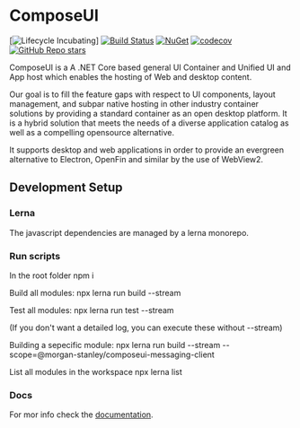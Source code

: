 <!-- Morgan Stanley makes this available to you under the Apache License, Version 2.0 (the "License"). You may obtain a copy of the License at http://www.apache.org/licenses/LICENSE-2.0. See the NOTICE file distributed with this work for additional information regarding copyright ownership. Unless required by applicable law or agreed to in writing, software distributed under the License is distributed on an "AS IS" BASIS, WITHOUT WARRANTIES OR CONDITIONS OF ANY KIND, either express or implied. See the License for the specific language governing permissions and limitations under the License. -->

ComposeUI
=========

[![Lifecycle Incubating](https://badgen.net/badge/Lifecycle/Incubating/yellow)] [![Build Status](https://github.com/MorganStanley/ComposeUI/actions/workflows/continuous-integration.yml/badge.svg?event=push)](https://github.com/MorganStanley/ComposeUI/actions/workflows/continuous-integration.yml)
[![NuGet](https://img.shields.io/nuget/v/MorganStanley.ComposeUI.svg?style=flat)](https://www.nuget.org/packages/MorganStanley.ComposeUI/)
[![codecov](https://codecov.io/gh/MorganStanley/ComposeUI/branch/main/graph/badge.svg)](https://codecov.io/gh/MorganStanley/ComposeUI)
[![GitHub Repo stars](https://img.shields.io/github/stars/morganstanley/ComposeUI?style=social)](https://github.com/morganstanley/ComposeUI)


ComposeUI is a A .NET Core based general UI Container and Unified UI and App host which enables the hosting of Web and desktop content.

Our goal is to fill the feature gaps with respect to UI components, layout management, and subpar native hosting in other industry container solutions by providing a standard container as an open desktop platform. It is a hybrid solution that meets the needs of a diverse application catalog as well as a compelling opensource alternative.

It supports desktop and web applications in order to provide an evergreen alternative to Electron, OpenFin and similar by the use of WebView2.

## Development Setup

### Lerna

The javascript dependencies are managed by a lerna monorepo.

### Run scripts

In the root folder
npm i

Build all modules:
npx lerna run build --stream

Test all modules:
npx lerna run test --stream

(If you don't want a detailed log, you can execute these without --stream)

Building a sepecific module:
npx lerna run build --stream --scope=@morgan-stanley/composeui-messaging-client

List all modules in the workspace
npx lerna list

### Docs

For mor info check the [documentation](https://lerna.js.org/docs/api-reference/commands).
